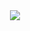 <div align="center">
  <img src="https://github.com/user-attachments/assets/427b9ee0-c3b9-46be-a441-78f287a5fd79" />
  <!-- <img src="./profile-3d-contrib/profile-night-green.svg" /> -->
</div>

<!--
**reappearancee/reappearancee** is a ✨ _special_ ✨ repository because its `README.md` (this file) appears on your GitHub profile.

Here are some ideas to get you started:

- 🔭 I’m currently working on ...
- 🌱 I’m currently learning ...
- 👯 I’m looking to collaborate on ...
- 🤔 I’m looking for help with ...
- 💬 Ask me about ...
- 📫 How to reach me: ...
- 😄 Pronouns: ...
- ⚡ Fun fact: ...
-->
